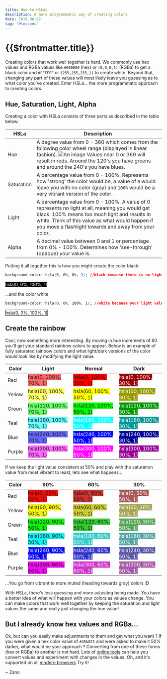 ```yaml
---
title: How to HSLAa
description: A more programmatic way of creating colors
date: 2019.06.02
tag: "#lessons"
---
```


# {{$frontmatter.title}}

<Badge :text="$frontmatter.date" />
<Badge :text="$frontmatter.tag" />

Creating colors that work well together is hard. We commonly use hex values and RGBa values like `#000000` (hex) or `(0,0,0,1)` (RGBa) to get a black color and `#FFFFFF` or `(255,255,255,1)` to create white. Beyond that, changing any part of these values will most likely leave you guessing as to what color you've created. Enter HSLa... the more programmatic approach to creating colors.

## Hue, Saturation, Light, Alpha

Creating a color with HSLa consists of three parts as described in the table below:

| HSLa       | Description                                                                                                                                                                                                                                                   |
| ---------- | ------------------------------------------------------------------------------------------------------------------------------------------------------------------------------------------------------------------------------------------------------------- |
| Hue        | A degree value from 0 - 360 which comes from the following color wheel range (displayed in linear fashion). ![An image](/images/hsla-hue.png) Values near 0 or 360 will result in reds. Around the 120's you have greens and around the 240's you have blues. |
| Saturation | A percentage value from 0 - 100%. Represents how 'strong' the color would be, a value of `0` would leave you with no color (gray) and `100%` would be a very vibrant version of the color.                                                                    |
| Light      | A percentage value from 0 - 100%. A value of 0 represents no light at all, meaning you would get black. 100% means too much light and results in white. Think of this value as what would happen if you move a flashlight towards and away from your color.   |
| Alpha      | A decimal value between 0 and 1 or percentage from 0% - 100%. Determines how 'see-through' (opaque) your value is.                                                                                                                                            |

<style>
.wt{color:white;}

.black{background-color:hsla(0, 0%, 0%, 1);}
.white{background-color:hsla(0, 0%, 100%, 1);}

.red-1{background-color:hsla(0, 100%, 70%, 1);}
.red-2{background-color:hsla(0, 100%, 50%, 1);}
.red-3{background-color:hsla(0, 100%, 30%, 1);}

.yellow-1{background-color:hsla(60, 100%, 70%, 1);}
.yellow-2{background-color:hsla(60, 100%, 50%, 1);}
.yellow-3{background-color:hsla(60, 100%, 30%, 1);}

.green-1{background-color:hsla(120, 100%, 70%, 1);}
.green-2{background-color:hsla(120, 100%, 50%, 1);}
.green-3{background-color:hsla(120, 100%, 30%, 1);}

.teal-1{background-color:hsla(180, 100%, 70%, 1);}
.teal-2{background-color:hsla(180, 100%, 50%, 1);}
.teal-3{background-color:hsla(180, 100%, 30%, 1);}

.blue-1{background-color:hsla(240, 100%, 70%, 1);}
.blue-2{background-color:hsla(240, 100%, 50%, 1);}
.blue-3{background-color:hsla(240, 100%, 30%, 1);}

.purple-1{background-color:hsla(300, 100%, 70%, 1);}
.purple-2{background-color:hsla(300, 100%, 50%, 1);}
.purple-3{background-color:hsla(300, 100%, 30%, 1);}

/* ======= */

.red-1.bm{background-color:hsla(0, 90%, 50%, 1);}
.red-2.bm{background-color:hsla(0, 60%, 50%, 1);}
.red-3.bm{background-color:hsla(0, 30%, 50%, 1);}

.yellow-1.bm{background-color:hsla(60, 90%, 50%, 1);}
.yellow-2.bm{background-color:hsla(60, 60%, 50%, 1);}
.yellow-3.bm{background-color:hsla(60, 30%, 50%, 1);}

.green-1.bm{background-color:hsla(120, 90%, 50%, 1);}
.green-2.bm{background-color:hsla(120, 60%, 50%, 1);}
.green-3.bm{background-color:hsla(120, 30%, 50%, 1);}

.teal-1.bm{background-color:hsla(180, 90%, 50%, 1);}
.teal-2.bm{background-color:hsla(180, 60%, 50%, 1);}
.teal-3.bm{background-color:hsla(180, 30%, 50%, 1);}

.blue-1.bm{background-color:hsla(240, 90%, 50%, 1);}
.blue-2.bm{background-color:hsla(240, 60%, 50%, 1);}
.blue-3.bm{background-color:hsla(240, 30%, 50%, 1);}

.purple-1.bm{background-color:hsla(300, 90%, 50%, 1);}
.purple-2.bm{background-color:hsla(300, 60%, 50%, 1);}
.purple-3.bm{background-color:hsla(300, 30%, 50%, 1);}
</style>

Putting it all together this is how you might create the color black:

```css
background-color: hsla(0, 0%, 0%, 1); //black because there is no light value.
```

<span class="black wt">hsla(0, 0%, 100%, 1)</span>

...and the color white

```css
background-color: hsla(0, 0%, 100%, 1); //white because your light value is 100%
```

<span class="white " style="border:1px solid hsla(0,0%,0%,1);" >hsla(0, 0%, 100%, 1)</span>

## Create the rainbow

Cool, now something more interesting. By moving in hue increments of 60 you'll get your standard rainbow colors to appear. Below is an example of fully saturated rainbow colors and what light/dark versions of the color would look like by modifying the light value.

| Color  | Light                                                  | Normal                                                   | Dark                                                     |
| ------ | ------------------------------------------------------ | -------------------------------------------------------- | -------------------------------------------------------- |
| Red    | <span class="red-1  ">hsla(0, 100%, 70%, 1)</span>     | <span class="red-2 ">hsla(0, 100%, 50%, 1)</span>        | <span class="red-3 wt">hsla(0, 100%, 30%, 1)</span>      |
| Yellow | <span class="yellow-1  ">hsla(60, 100%, 70%, 1)</span> | <span class="yellow-2 ">hsla(60, 100%, 50%, 1)</span>    | <span class="yellow-3 wt">hsla(60, 100%, 30%, 1)</span>  |
| Green  | <span class="green-1  ">hsla(120, 100%, 70%, 1)</span> | <span class="green-2 ">hsla(120, 100%, 50%, 1)</span>    | <span class="green-3 wt">hsla(120, 100%, 30%, 1)</span>  |
| Teal   | <span class="teal-1  ">hsla(180, 100%, 70%, 1)</span>  | <span class="teal-2 wt">hsla(180, 100%, 50%, 1)</span>   | <span class="teal-3 wt">hsla(180, 100%, 30%, 1)</span>   |
| Blue   | <span class="blue-1 ">hsla(240, 100%, 70%, 1)</span>   | <span class="blue-2 wt">hsla(240, 100%, 50%, 1)</span>   | <span class="blue-3 wt">hsla(240, 100%, 30%, 1)</span>   |
| Purple | <span class="purple-1 ">hsla(300, 100%, 70%, 1)</span> | <span class="purple-2 wt">hsla(300, 100%, 50%, 1)</span> | <span class="purple-3 wt">hsla(300, 100%, 30%, 1)</span> |

If we keep the light value consistent at 50% and play with the saturation value from most vibrant to least, lets see what happens...

| Color  | 90%                                                      | 60%                                                        | 30%                                                        |
| ------ | -------------------------------------------------------- | ---------------------------------------------------------- | ---------------------------------------------------------- |
| Red    | <span class="red-1  bm">hsla(0, 90%, 50%, 1)</span>      | <span class="red-2 bm">hsla(0, 60%, 50%, 1)</span>         | <span class="red-3 wt bm">hsla(0, 30%, 50%, 1)</span>      |
| Yellow | <span class="yellow-1  bm">hsla(60, 90%, 50%, 1)</span>  | <span class="yellow-2 bm">hsla(60, 60%, 50%, 1)</span>     | <span class="yellow-3 wt bm">hsla(60, 30%, 50%, 1)</span>  |
| Green  | <span class="green-1  bm">hsla(120, 90%, 50%, 1)</span>  | <span class="green-2 bm">hsla(120, 60%, 50%, 1)</span>     | <span class="green-3 wt bm">hsla(120, 30%, 50%, 1)</span>  |
| Teal   | <span class="teal-1  bm">hsla(180, 90%, 50%, 1)</span>   | <span class="teal-2 wt bm">hsla(180, 60%, 50%, 1)</span>   | <span class="teal-3 wt bm">hsla(180, 30%, 50%, 1)</span>   |
| Blue   | <span class="blue-1 wt bm">hsla(240, 90%, 50%, 1)</span> | <span class="blue-2 wt bm">hsla(240, 60%, 50%, 1)</span>   | <span class="blue-3 wt bm">hsla(240, 30%, 50%, 1)</span>   |
| Purple | <span class="purple-1 bm">hsla(300, 90%, 50%, 1)</span>  | <span class="purple-2 wt bm">hsla(300, 60%, 50%, 1)</span> | <span class="purple-3 wt bm">hsla(300, 30%, 50%, 1)</span> |

...You go from vibrant to more muted (heading towards gray) colors :D

With HSLa, there's less guessing and more adjusting being made. You have a better idea of what will happen with your colors as values change. You can make colors that work well together by keeping the saturation and light values the same and really just changing the hue value!

## But I already know hex values and RGBa...

Ok, but can you easily make adjustments to them and get what you want ? If you were given a hex color value of `#45b021` and were asked to make it 50% darker, what would be your approach ? Converting from one of these forms (hex or RGBa) to another is not hard. Lots of [online tools](http://hslpicker.com/#011a4b) can help you convert values and experiment with changes in the values. Oh, and it's supported on all [modern browsers](https://caniuse.com/#feat=css3-colors) Try it!

~ Zano
